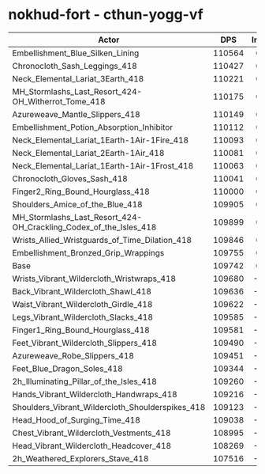 # nokhud-fort - cthun-yogg-vf
| Actor | DPS | Increase |
|---|:---:|:---:|
|Embellishment_Blue_Silken_Lining|110564|0.75%|
|Chronocloth_Sash_Leggings_418|110427|0.62%|
|Neck_Elemental_Lariat_3Earth_418|110221|0.44%|
|MH_Stormlashs_Last_Resort_424-OH_Witherrot_Tome_418|110175|0.39%|
|Azureweave_Mantle_Slippers_418|110149|0.37%|
|Embellishment_Potion_Absorption_Inhibitor|110112|0.34%|
|Neck_Elemental_Lariat_1Earth-1Air-1Fire_418|110093|0.32%|
|Neck_Elemental_Lariat_2Earth-1Air_418|110081|0.31%|
|Neck_Elemental_Lariat_1Earth-1Air-1Frost_418|110063|0.29%|
|Chronocloth_Gloves_Sash_418|110041|0.27%|
|Finger2_Ring_Bound_Hourglass_418|110000|0.24%|
|Shoulders_Amice_of_the_Blue_418|109905|0.15%|
|MH_Stormlashs_Last_Resort_424-OH_Crackling_Codex_of_the_Isles_418|109899|0.14%|
|Wrists_Allied_Wristguards_of_Time_Dilation_418|109846|0.09%|
|Embellishment_Bronzed_Grip_Wrappings|109755|0.01%|
|Base|109742|0.00%|
|Wrists_Vibrant_Wildercloth_Wristwraps_418|109680|-0.06%|
|Back_Vibrant_Wildercloth_Shawl_418|109636|-0.10%|
|Waist_Vibrant_Wildercloth_Girdle_418|109622|-0.11%|
|Legs_Vibrant_Wildercloth_Slacks_418|109585|-0.14%|
|Finger1_Ring_Bound_Hourglass_418|109581|-0.15%|
|Feet_Vibrant_Wildercloth_Slippers_418|109490|-0.23%|
|Azureweave_Robe_Slippers_418|109451|-0.27%|
|Feet_Blue_Dragon_Soles_418|109344|-0.36%|
|2h_Illuminating_Pillar_of_the_Isles_418|109260|-0.44%|
|Hands_Vibrant_Wildercloth_Handwraps_418|109216|-0.48%|
|Shoulders_Vibrant_Wildercloth_Shoulderspikes_418|109123|-0.56%|
|Head_Hood_of_Surging_Time_418|109038|-0.64%|
|Chest_Vibrant_Wildercloth_Vestments_418|108995|-0.68%|
|Head_Vibrant_Wildercloth_Headcover_418|108269|-1.34%|
|2h_Weathered_Explorers_Stave_418|107516|-2.03%|

